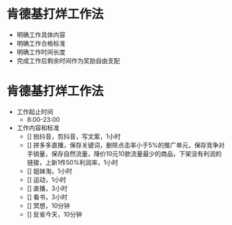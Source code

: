 # 肯德基打烊工作法

 - 明确工作具体内容
 - 明确工作合格标准
 - 明确工作时间长度
 - 完成工作后剩余时间作为奖励自由支配

# 肯德基打烊工作法

- 工作起止时间
  - 8:00-23:00
- 工作内容和标准
  - [] 拍抖音，剪抖音，写文案，1小时
  - [] 拼多多直播，保存关键词，删除点击率小于5%的推广单元，保存竞争对手销量，保存自然流量，降价10元10款流量最少的商品，下架没有利润的链接，上新1件50%利润率，1小时
  - [] 姐妹淘，1小时
  - [] 运动，1小时
  - [] 直播，3小时
  - [] 看书，3小时
  - [] 冥想，10分钟
  - [] 反省今天，10分钟
